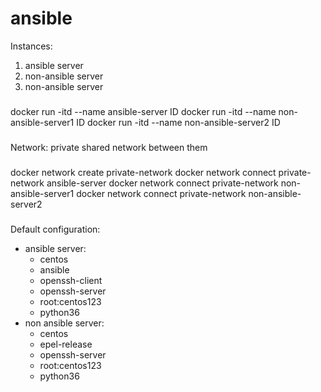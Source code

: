 # ansible

Instances:
1. ansible server
2. non-ansible server
3. non-ansible server
###
docker run -itd --name ansible-server ID
docker run -itd --name non-ansible-server1 ID
docker run -itd --name non-ansible-server2 ID
###

Network:
private shared network between them
###
docker network create private-network
docker network connect private-network ansible-server
docker network connect private-network non-ansible-server1
docker network connect private-network non-ansible-server2
###


Default configuration:
- ansible server:
    - centos
    - ansible
    - openssh-client
    - openssh-server
    - root:centos123
    - python36
- non ansible server:
    - centos
    - epel-release
    - openssh-server
    - root:centos123
    - python36

